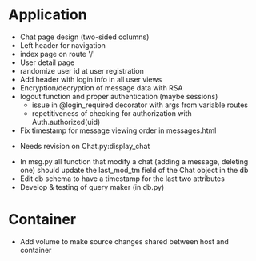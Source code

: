 # Application
- Chat page design (two-sided columns)
- Left header for navigation
- index page on route '/'
- User detail page
- randomize user id at user registration
- Add header with login info in all user views
- Encryption/decryption of message data with RSA
- logout function and proper authentication (maybe sessions)
  + issue in @login_required decorator with args from variable routes
  + repetitiveness of checking for authorization with Auth.authorized(uid)
- Fix timestamp for message viewing order in messages.html
 + Needs revision on Chat.py:display_chat
- In msg.py all function that modify a chat (adding a message, deleting one) should update the
last_mod_tm field of the Chat object in the db
- Edit db schema to have a timestamp for the last two attributes
- Develop & testing of query maker (in db.py)
# Container
- Add volume to make source changes shared between host and container
